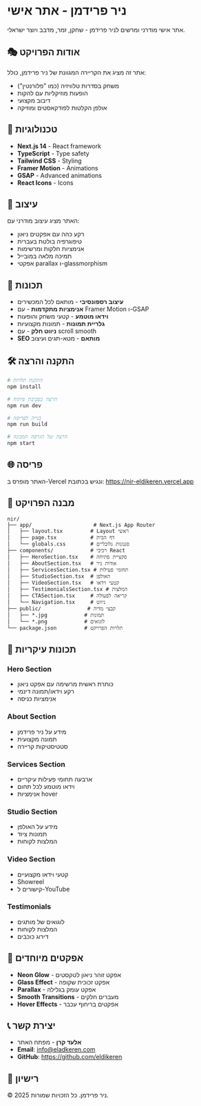# ניר פרידמן - אתר אישי

אתר אישי מודרני ומרשים לניר פרידמן - שחקן, זמר, מדבב ויוצר ישראלי.

## 🎭 אודות הפרויקט

אתר זה מציג את הקריירה המגוונת של ניר פרידמן, כולל:
- משחק בסדרות טלוויזיה (כמו "פלורנטין")
- הופעות מוזיקליות עם להקות
- דיבוב מקצועי
- אולפן הקלטות לפודקאסטים ומוזיקה

## 🚀 טכנולוגיות

- **Next.js 14** - React framework
- **TypeScript** - Type safety
- **Tailwind CSS** - Styling
- **Framer Motion** - Animations
- **GSAP** - Advanced animations
- **React Icons** - Icons

## 🎨 עיצוב

האתר מציג עיצוב מודרני עם:
- רקע כהה עם אפקטים ניאון
- טיפוגרפיה בולטת בעברית
- אנימציות חלקות ומרשימות
- תמיכה מלאה במובייל
- אפקטי parallax ו-glassmorphism

## 📱 תכונות

- **עיצוב רספונסיבי** - מותאם לכל המכשירים
- **אנימציות מתקדמות** - עם Framer Motion ו-GSAP
- **וידאו מוטמע** - קטעי משחק והופעות
- **גלריית תמונות** - תמונות מקצועיות
- **ניווט חלק** - עם scroll smooth
- **SEO מותאם** - מטא-תגים ועיצוב

## 🛠️ התקנה והרצה

```bash
# התקנת תלויות
npm install

# הרצה בסביבת פיתוח
npm run dev

# בנייה לפריסה
npm run build

# הרצה של הגרסה המבונה
npm start
```

## 🌐 פריסה

האתר מופרס ב-Vercel ונגיש בכתובת:
https://nir-eldikeren.vercel.app

## 📁 מבנה הפרויקט

```
nir/
├── app/                    # Next.js App Router
│   ├── layout.tsx         # Layout ראשי
│   ├── page.tsx           # דף הבית
│   └── globals.css        # סגנונות גלובליים
├── components/            # רכיבי React
│   ├── HeroSection.tsx    # סקציית פתיחה
│   ├── AboutSection.tsx   # אודות ניר
│   ├── ServicesSection.tsx # תחומי פעילות
│   ├── StudioSection.tsx  # האולפן
│   ├── VideoSection.tsx   # קטעי וידאו
│   ├── TestimonialsSection.tsx # המלצות
│   ├── CTASection.tsx     # קריאה לפעולה
│   └── Navigation.tsx     # ניווט
├── public/               # קבצי מדיה
│   ├── *.jpg            # תמונות
│   └── *.png            # לוגואים
└── package.json         # תלויות הפרויקט
```

## 🎯 תכונות עיקריות

### Hero Section
- כותרת ראשית מרשימה עם אפקט ניאון
- רקע וידאו/תמונה דינמי
- אנימציות כניסה

### About Section
- מידע על ניר פרידמן
- תמונה מקצועית
- סטטיסטיקות קריירה

### Services Section
- ארבעה תחומי פעילות עיקריים
- וידאו מוטמע לכל תחום
- אנימציות hover

### Studio Section
- מידע על האולפן
- תמונות ציוד
- המלצות לקוחות

### Video Section
- קטעי וידאו מקצועיים
- Showreel
- קישורים ל-YouTube

### Testimonials
- לוגואים של מותגים
- המלצות לקוחות
- דירוג כוכבים

## 🌟 אפקטים מיוחדים

- **Neon Glow** - אפקט זוהר ניאון לטקסטים
- **Glass Effect** - אפקט זכוכית שקופה
- **Parallax** - אפקט עומק בגלילה
- **Smooth Transitions** - מעברים חלקים
- **Hover Effects** - אפקטים בריחוף עכבר

## 📞 יצירת קשר

- **אלעד קרן** - מפתח האתר
- **Email**: info@eladkeren.com
- **GitHub**: https://github.com/eldikeren

## 📄 רישיון

© 2025 ניר פרידמן. כל הזכויות שמורות. 